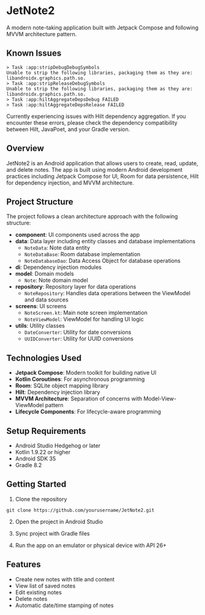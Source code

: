 # JetNote2

A modern note-taking application built with Jetpack Compose and following MVVM architecture pattern.

## Known Issues

```
> Task :app:stripDebugDebugSymbols
Unable to strip the following libraries, packaging them as they are: libandroidx.graphics.path.so.
> Task :app:stripReleaseDebugSymbols
Unable to strip the following libraries, packaging them as they are: libandroidx.graphics.path.so.
> Task :app:hiltAggregateDepsDebug FAILED
> Task :app:hiltAggregateDepsRelease FAILED
```

Currently experiencing issues with Hilt dependency aggregation. If you encounter these errors, please check the dependency compatibility between Hilt, JavaPoet, and your Gradle version.

## Overview

JetNote2 is an Android application that allows users to create, read, update, and delete notes. The app is built using modern Android development practices including Jetpack Compose for UI, Room for data persistence, Hilt for dependency injection, and MVVM architecture.

## Project Structure

The project follows a clean architecture approach with the following structure:

- **component**: UI components used across the app
- **data**: Data layer including entity classes and database implementations
  - `NoteData`: Note data entity
  - `NoteDataBase`: Room database implementation
  - `NoteDatabaseDao`: Data Access Object for database operations
- **di**: Dependency injection modules
- **model**: Domain models
  - `Note`: Note domain model
- **repository**: Repository layer for data operations
  - `NoteRepository`: Handles data operations between the ViewModel and data sources
- **screens**: UI screens
  - `NoteScreen.kt`: Main note screen implementation
  - `NoteViewModel`: ViewModel for handling UI logic
- **utils**: Utility classes
  - `DateConverter`: Utility for date conversions
  - `UUIDConverter`: Utility for UUID conversions

## Technologies Used

- **Jetpack Compose**: Modern toolkit for building native UI
- **Kotlin Coroutines**: For asynchronous programming
- **Room**: SQLite object mapping library
- **Hilt**: Dependency injection library
- **MVVM Architecture**: Separation of concerns with Model-View-ViewModel pattern
- **Lifecycle Components**: For lifecycle-aware programming

## Setup Requirements

- Android Studio Hedgehog or later
- Kotlin 1.9.22 or higher
- Android SDK 35
- Gradle 8.2

## Getting Started

1. Clone the repository
```
git clone https://github.com/yourusername/JetNote2.git
```

2. Open the project in Android Studio

3. Sync project with Gradle files

4. Run the app on an emulator or physical device with API 26+

## Features

- Create new notes with title and content
- View list of saved notes
- Edit existing notes
- Delete notes
- Automatic date/time stamping of notes
